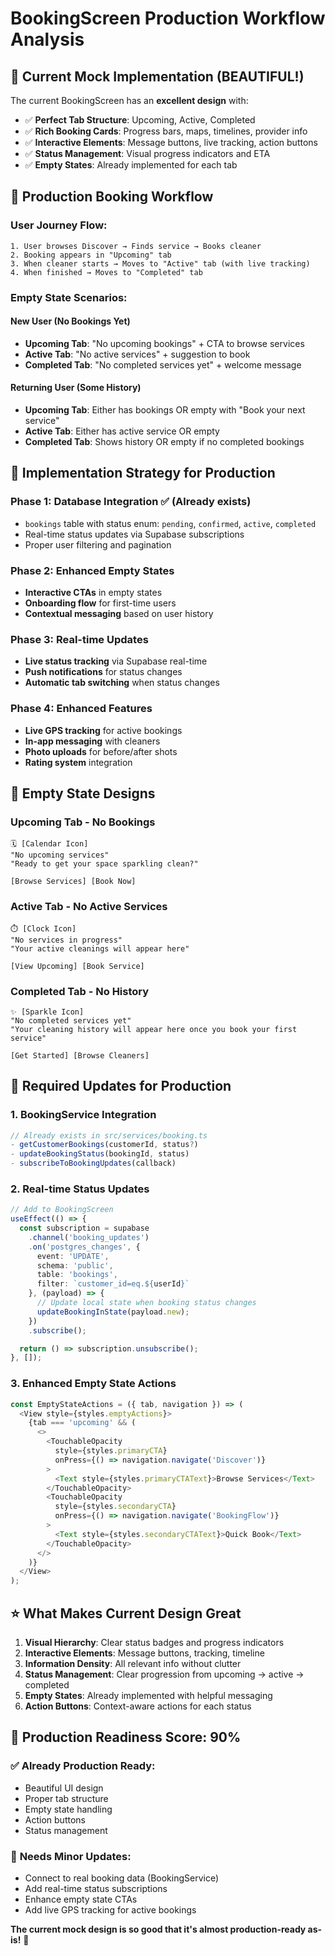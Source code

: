 # BookingScreen Production Workflow Analysis

## 🎨 Current Mock Implementation (BEAUTIFUL!)

The current BookingScreen has an **excellent design** with:
- ✅ **Perfect Tab Structure**: Upcoming, Active, Completed
- ✅ **Rich Booking Cards**: Progress bars, maps, timelines, provider info
- ✅ **Interactive Elements**: Message buttons, live tracking, action buttons
- ✅ **Status Management**: Visual progress indicators and ETA
- ✅ **Empty States**: Already implemented for each tab

## 🔄 Production Booking Workflow

### **User Journey Flow:**
```
1. User browses Discover → Finds service → Books cleaner
2. Booking appears in "Upcoming" tab
3. When cleaner starts → Moves to "Active" tab (with live tracking)
4. When finished → Moves to "Completed" tab
```

### **Empty State Scenarios:**

#### **New User (No Bookings Yet)**
- **Upcoming Tab**: "No upcoming bookings" + CTA to browse services
- **Active Tab**: "No active services" + suggestion to book
- **Completed Tab**: "No completed services yet" + welcome message

#### **Returning User (Some History)**
- **Upcoming Tab**: Either has bookings OR empty with "Book your next service"
- **Active Tab**: Either has active service OR empty
- **Completed Tab**: Shows history OR empty if no completed bookings

## 🚀 Implementation Strategy for Production

### **Phase 1: Database Integration** ✅ (Already exists)
- `bookings` table with status enum: `pending`, `confirmed`, `active`, `completed`
- Real-time status updates via Supabase subscriptions
- Proper user filtering and pagination

### **Phase 2: Enhanced Empty States** 
- **Interactive CTAs** in empty states
- **Onboarding flow** for first-time users  
- **Contextual messaging** based on user history

### **Phase 3: Real-time Updates**
- **Live status tracking** via Supabase real-time
- **Push notifications** for status changes
- **Automatic tab switching** when status changes

### **Phase 4: Enhanced Features**
- **Live GPS tracking** for active bookings
- **In-app messaging** with cleaners
- **Photo uploads** for before/after shots
- **Rating system** integration

## 📱 Empty State Designs

### **Upcoming Tab - No Bookings**
```
🗓️ [Calendar Icon]
"No upcoming services"
"Ready to get your space sparkling clean?"

[Browse Services] [Book Now]
```

### **Active Tab - No Active Services**
```
⏱️ [Clock Icon] 
"No services in progress"
"Your active cleanings will appear here"

[View Upcoming] [Book Service]
```

### **Completed Tab - No History**
```
✨ [Sparkle Icon]
"No completed services yet"
"Your cleaning history will appear here once you book your first service"

[Get Started] [Browse Cleaners]
```

## 🔧 Required Updates for Production

### **1. BookingService Integration**
```typescript
// Already exists in src/services/booking.ts
- getCustomerBookings(customerId, status?)
- updateBookingStatus(bookingId, status)
- subscribeToBookingUpdates(callback)
```

### **2. Real-time Status Updates**
```typescript
// Add to BookingScreen
useEffect(() => {
  const subscription = supabase
    .channel('booking_updates')
    .on('postgres_changes', {
      event: 'UPDATE',
      schema: 'public',
      table: 'bookings',
      filter: `customer_id=eq.${userId}`
    }, (payload) => {
      // Update local state when booking status changes
      updateBookingInState(payload.new);
    })
    .subscribe();

  return () => subscription.unsubscribe();
}, []);
```

### **3. Enhanced Empty State Actions**
```typescript
const EmptyStateActions = ({ tab, navigation }) => (
  <View style={styles.emptyActions}>
    {tab === 'upcoming' && (
      <>
        <TouchableOpacity 
          style={styles.primaryCTA}
          onPress={() => navigation.navigate('Discover')}
        >
          <Text style={styles.primaryCTAText}>Browse Services</Text>
        </TouchableOpacity>
        <TouchableOpacity 
          style={styles.secondaryCTA}
          onPress={() => navigation.navigate('BookingFlow')}
        >
          <Text style={styles.secondaryCTAText}>Quick Book</Text>
        </TouchableOpacity>
      </>
    )}
  </View>
);
```

## ⭐ What Makes Current Design Great

1. **Visual Hierarchy**: Clear status badges and progress indicators
2. **Interactive Elements**: Message buttons, tracking, timeline
3. **Information Density**: All relevant info without clutter  
4. **Status Management**: Clear progression from upcoming → active → completed
5. **Empty States**: Already implemented with helpful messaging
6. **Action Buttons**: Context-aware actions for each status

## 🎯 Production Readiness Score: 90%

### ✅ **Already Production Ready:**
- Beautiful UI design
- Proper tab structure  
- Empty state handling
- Action buttons
- Status management

### 🔧 **Needs Minor Updates:**
- Connect to real booking data (BookingService)
- Add real-time status subscriptions
- Enhance empty state CTAs
- Add live GPS tracking for active bookings

**The current mock design is so good that it's almost production-ready as-is!** 🌟 